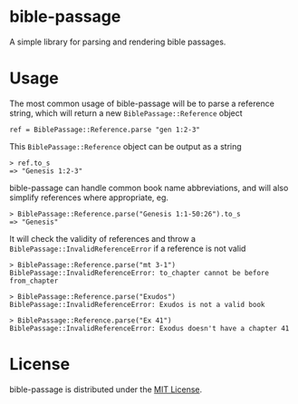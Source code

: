 bible-passage
=============

A simple library for parsing and rendering bible passages.


# Usage

The most common usage of bible-passage will be to parse a reference string, which will return a new <code>BiblePassage::Reference</code> object

    ref = BiblePassage::Reference.parse "gen 1:2-3"
  
This <code>BiblePassage::Reference</code> object can be output as a string

	> ref.to_s
	=> "Genesis 1:2-3"
	
bible-passage can handle common book name abbreviations, and will also simplify references where appropriate, eg.

	> BiblePassage::Reference.parse("Genesis 1:1-50:26").to_s
    => "Genesis"
    
It will check the validity of references and throw a <code>BiblePassage::InvalidReferenceError</code> if a reference is not valid

	> BiblePassage::Reference.parse("mt 3-1")
	BiblePassage::InvalidReferenceError: to_chapter cannot be before from_chapter
	
	> BiblePassage::Reference.parse("Exudos")
	BiblePassage::InvalidReferenceError: Exudos is not a valid book
	
	> BiblePassage::Reference.parse("Ex 41")
	BiblePassage::InvalidReferenceError: Exodus doesn't have a chapter 41
	
# License
bible-passage is distributed under the [MIT License](http://www.opensource.org/licenses/MIT).